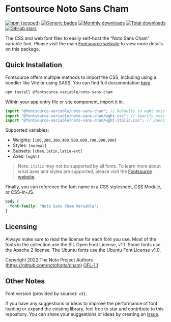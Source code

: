 # Fontsource Noto Sans Cham

[![npm (scoped)](https://img.shields.io/npm/v/@fontsource-variable/noto-sans-cham?color=brightgreen)](https://www.npmjs.com/package/@fontsource-variable/noto-sans-cham) [![Generic badge](https://img.shields.io/badge/fontsource-passing-brightgreen)](https://github.com/fontsource/fontsource) [![Monthly downloads](https://badgen.net/npm/dm/@fontsource-variable/noto-sans-cham)](https://github.com/fontsource/fontsource) [![Total downloads](https://badgen.net/npm/dt/@fontsource-variable/noto-sans-cham)](https://github.com/fontsource/fontsource) [![GitHub stars](https://img.shields.io/github/stars/fontsource/fontsource.svg?style=social&label=Star)](https://github.com/fontsource/fontsource/stargazers)

The CSS and web font files to easily self-host the “Noto Sans Cham” variable font. Please visit the main [Fontsource website](https://fontsource.org/fonts/noto-sans-cham) to view more details on this package.

## Quick Installation

Fontsource offers multiple methods to import the CSS, including using a bundler like Vite or using SASS. You can find full documentation [here](https://fontsource.org/docs/getting-started/introduction).

```javascript
npm install @fontsource-variable/noto-sans-cham
```

Within your app entry file or site component, import it in.

```javascript
import "@fontsource-variable/noto-sans-cham"; // Defaults to wght axis
import "@fontsource-variable/noto-sans-cham/wght.css"; // Specify axis
import "@fontsource-variable/noto-sans-cham/wght-italic.css"; // Specify axis and style
```

Supported variables:
- Weights: `[100,200,300,400,500,600,700,800,900]`
- Styles: `[normal]`
- Subsets: `[cham,latin,latin-ext]`
- Axes: `[wght]`

> Note: `italic` may not be supported by all fonts. To learn more about what axes and styles are supported, please visit the [Fontsource website](https://fontsource.org/fonts/noto-sans-cham).

Finally, you can reference the font name in a CSS stylesheet, CSS Module, or CSS-in-JS.

```css
body {
  font-family: "Noto Sans Cham Variable";
}
```

## Licensing
Always make sure to read the license for each font you use. Most of the fonts in the collection use the SIL Open Font License, v1.1. Some fonts use the Apache 2 license. The Ubuntu fonts use the Ubuntu Font License v1.0.

Copyright 2022 The Noto Project Authors (https://github.com/notofonts/cham)
[OFL-1.1](http://scripts.sil.org/OFL)

## Other Notes
Font version (provided by source): `v31`.

If you have any suggestions or ideas to improve the performance of font loading or expand the existing library, feel free to star and contribute to this repository. You can share your suggestions or ideas by creating an [issue](https://github.com/fontsource/fontsource/issues).